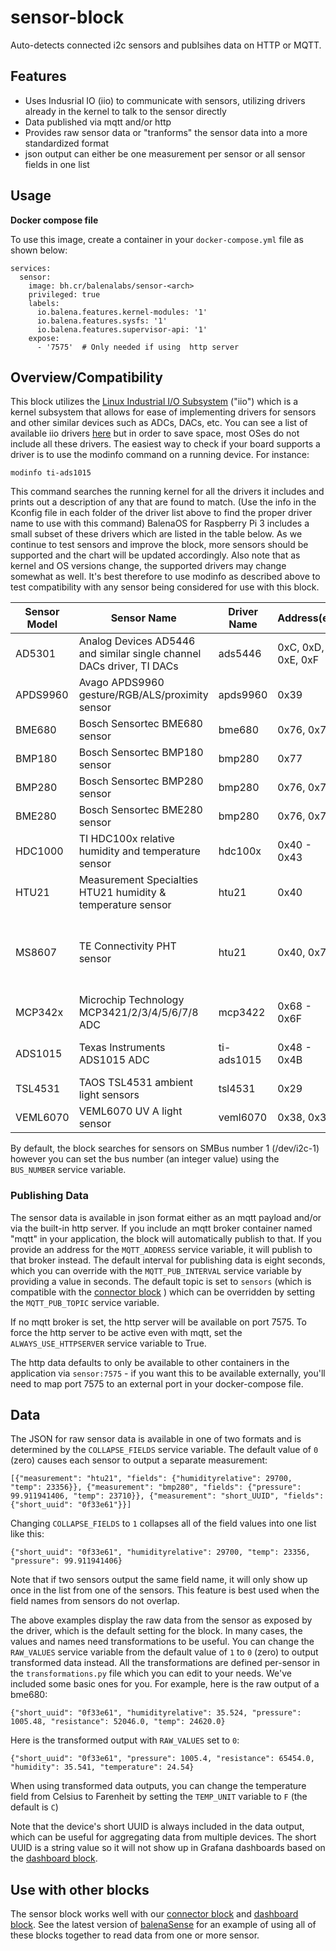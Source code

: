 # sensor-block
Auto-detects connected i2c sensors and publsihes data on HTTP or MQTT.

## Features
- Uses Indusrial IO (iio) to communicate with sensors, utilizing drivers already in the kernel to talk to the sensor directly
- Data published via mqtt and/or http
- Provides raw sensor data or "tranforms" the sensor data into a more standardized format 
- json output can either be one measurement per sensor or all sensor fields in one list 

## Usage

**Docker compose file**

To use this image, create a container in your `docker-compose.yml` file as shown below:

```
services:
  sensor:
    image: bh.cr/balenalabs/sensor-<arch>
    privileged: true
    labels:
      io.balena.features.kernel-modules: '1'
      io.balena.features.sysfs: '1'
      io.balena.features.supervisor-api: '1'
    expose:
      - '7575'  # Only needed if using  http server
```

## Overview/Compatibility
This block utilizes the [Linux Industrial I/O Subsystem](https://wiki.analog.com/software/linux/docs/iio/iio) ("iio") which is a kernel subsystem that allows for ease of implementing drivers for sensors and other similar devices such as ADCs, DACs, etc.  You can see a list of available iio drivers [here](https://git.kernel.org/pub/scm/linux/kernel/git/stable/linux.git/tree/drivers/iio?h=linux-5.4.y) but in order to save space, most OSes do not include all these drivers. The easiest way to check if your board supports a driver is to use the modinfo command on a running device. For instance:
```
modinfo ti-ads1015
```
This command searches the running kernel for all the drivers it includes and prints out a description of any that are found to match. (Use the info in the Kconfig file in each folder of the driver list above to find the proper driver name to use with this command) BalenaOS for Raspberry Pi 3 includes a small subset of these drivers which are listed in the table below. As we continue to test sensors and improve the block, more sensors should be supported and the chart will be updated accordingly. Also note that as kernel and OS versions change, the supported drivers may change somewhat as well. It's best therefore to use modinfo as described above to test compatibility with any sensor being considered for use with this block.

| Sensor Model | Sensor Name | Driver Name | Address(es) | Tested? |
| ------------ | ----------- | ----------- | ----------- | ------- |
| AD5301 | Analog Devices AD5446 and similar single channel DACs driver, TI DACs | ads5446 | 0xC, 0xD, 0xE, 0xF | Not tested |
| APDS9960 | Avago APDS9960 gesture/RGB/ALS/proximity sensor | apds9960 | 0x39 | Yes, NOT working |
| BME680 | Bosch Sensortec BME680 sensor | bme680 | 0x76, 0x77 | Yes, works |
| BMP180 | Bosch Sensortec BMP180 sensor | bmp280 | 0x77 | Not tested |
| BMP280 | Bosch Sensortec BMP280 sensor | bmp280 | 0x76, 0x77 | Yes, works |
| BME280 | Bosch Sensortec BME280 sensor | bmp280 | 0x76, 0x77 | Yes, works |
| HDC1000 | TI HDC100x relative humidity and temperature sensor | hdc100x | 0x40 - 0x43 | Not tested |
| HTU21 | Measurement Specialties HTU21 humidity & temperature sensor | htu21 | 0x40 | Yes, works |
| MS8607 | TE Connectivity PHT sensor | htu21 | 0x40, 0x76 | Yes, works partially (no pressure reading) |
| MCP342x | Microchip Technology MCP3421/2/3/4/5/6/7/8 ADC | mcp3422 | 0x68 - 0x6F | Not tested |
| ADS1015 | Texas Instruments ADS1015 ADC | ti-ads1015 | 0x48 - 0x4B | Yes, NOT working |
| TSL4531 | TAOS TSL4531 ambient light sensors | tsl4531 | 0x29 | Not tested |
| VEML6070 | VEML6070 UV A light sensor | veml6070 | 0x38, 0x39 | Yes, works |

By default, the block searches for sensors on SMBus number 1 (/dev/i2c-1) however you can set the bus number (an integer value) using the `BUS_NUMBER` service variable.

### Publishing Data

The sensor data is available in json format either as an mqtt payload and/or via the built-in http server. If you include an mqtt broker container named "mqtt" in your application, the block will automatically publish to that. If you provide an address for the `MQTT_ADDRESS` service variable, it will publish to that broker instead. The default interval for publishing data is eight seconds, which you can override with the `MQTT_PUB_INTERVAL` service variable by providing a value in seconds. The default topic is set to `sensors` (which is compatible with the [connector block](https://github.com/balena-labs-projects/connector#mqtt) ) which can be overridden by setting the `MQTT_PUB_TOPIC` service variable.

If no mqtt broker is set, the http server will be available on port 7575. To force the http server to be active even with mqtt, set the `ALWAYS_USE_HTTPSERVER` service variable to True.

The http data defaults to only be available to other containers in the application via `sensor:7575` - if you want this to be available externally, you'll need to map port 7575 to an external port in your docker-compose file.

## Data

The JSON for raw sensor data is available in one of two formats and is determined by the `COLLAPSE_FIELDS` service variable. The default value of `0` (zero) causes each sensor to output a separate measurement:
```
[{"measurement": "htu21", "fields": {"humidityrelative": 29700, "temp": 23356}}, {"measurement": "bmp280", "fields": {"pressure": 99.911941406, "temp": 23710}}, {"measurement": "short_UUID", "fields": {"short_uuid": "0f33e61"}}]
```

Changing `COLLAPSE_FIELDS` to `1` collapses all of the field values into one list like this:
```
{"short_uuid": "0f33e61", "humidityrelative": 29700, "temp": 23356, "pressure": 99.911941406}
```
Note that if two sensors output the same field name, it will only show up once in the list from one of the sensors. This feature is best used when the field names from sensors do not overlap.

The above examples display the raw data from the sensor as exposed by the driver, which is the default setting for the block. In many cases, the values and names need transformations to be useful. You can change the `RAW_VALUES` service variable from the default value of `1` to `0` (zero) to output transformed data instead. All the transformations are defined per-sensor in the `transformations.py` file which you can edit to your needs. We've included some basic ones for you. For example, here is the raw output of a bme680:
```
{"short_uuid": "0f33e61", "humidityrelative": 35.524, "pressure": 1005.48, "resistance": 52046.0, "temp": 24620.0}
```
Here is the transformed output with `RAW_VALUES` set to `0`:
```
{"short_uuid": "0f33e61", "pressure": 1005.4, "resistance": 65454.0, "humidity": 35.541, "temperature": 24.54}
```

When using transformed data outputs, you can change the temperature field from Celsius to Farenheit by setting the `TEMP_UNIT` variable to `F` (the default is `C`)

Note that the device's short UUID is always included in the data output, which can be useful for aggregating data from multiple devices. The short UUID is a string value so it will not show up in Grafana dashboards based on the [dashboard block](https://github.com/balena-labs-projects/dashboard).

## Use with other blocks

The sensor block works well with our [connector block](https://github.com/balena-labs-projects/connector) and [dashboard block](https://github.com/balena-labs-projects/dashboard). See the latest version of [balenaSense](https://github.com/balena-labs-projects/balena-sense) for an example of using all of these blocks together to read data from one or more sensor.
